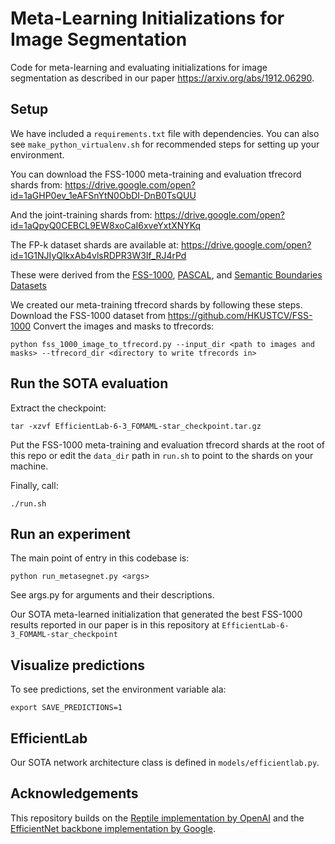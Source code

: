 # Meta-Learning Initializations for Image Segmentation

Code for meta-learning and evaluating initializations for image segmentation as described in our paper <https://arxiv.org/abs/1912.06290>.


## Setup


We have included a `requirements.txt` file with dependencies. You can also see `make_python_virtualenv.sh` for recommended steps for setting up your environment.

You can download the FSS-1000 meta-training and evaluation tfrecord shards from:
https://drive.google.com/open?id=1aGHP0ev_1eAFSnYtN0ObDI-DnB0TsQUU


And the joint-training shards from:
https://drive.google.com/open?id=1aQpyQ0CEBCL9EW8xoCaI6xveYxtXNYKq

The FP-k dataset shards are available at:
https://drive.google.com/open?id=1G1NJIyQlkxAb4vlsRDPR3W3If_RJ4rPd

These were derived from the [FSS-1000](https://github.com/HKUSTCV/FSS-1000), [PASCAL](http://host.robots.ox.ac.uk/pascal/VOC/), and [Semantic Boundaries Datasets](http://home.bharathh.info/pubs/codes/SBD/download.html) 

We created our meta-training tfrecord shards by following these steps.
Download the FSS-1000 dataset from https://github.com/HKUSTCV/FSS-1000
Convert the images and masks to tfrecords:
```
python fss_1000_image_to_tfrecord.py --input_dir <path to images and masks> --tfrecord_dir <directory to write tfrecords in>
```

## Run the SOTA evaluation

Extract the checkpoint:
```
tar -xzvf EfficientLab-6-3_FOMAML-star_checkpoint.tar.gz
```

Put the FSS-1000 meta-training and evaluation tfrecord shards at the root of this repo or edit the `data_dir` path in `run.sh` to point to the shards on your machine.

Finally, call:
```
./run.sh
```

## Run an experiment

The main point of entry in this codebase is:
```
python run_metasegnet.py <args>
```

See args.py for arguments and their descriptions.

Our SOTA meta-learned initialization that generated the best FSS-1000 results reported in our paper is in this repository at `EfficientLab-6-3_FOMAML-star_checkpoint`

## Visualize predictions
To see predictions, set the environment variable ala:

```
export SAVE_PREDICTIONS=1
```

## EfficientLab
Our SOTA network architecture class is defined in `models/efficientlab.py`.


## Acknowledgements
This repository builds on the [Reptile implementation by OpenAI](https://github.com/openai/supervised-reptile) and the [EfficientNet backbone implementation by Google](https://github.com/tensorflow/tpu/tree/master/models/official/efficientnet).